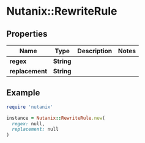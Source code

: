 # Nutanix::RewriteRule

## Properties

| Name | Type | Description | Notes |
| ---- | ---- | ----------- | ----- |
| **regex** | **String** |  |  |
| **replacement** | **String** |  |  |

## Example

```ruby
require 'nutanix'

instance = Nutanix::RewriteRule.new(
  regex: null,
  replacement: null
)
```

